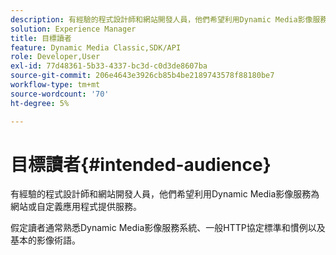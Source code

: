 ```yaml
---
description: 有經驗的程式設計師和網站開發人員，他們希望利用Dynamic Media影像服務為網站或自定義應用程式提供服務。
solution: Experience Manager
title: 目標讀者
feature: Dynamic Media Classic,SDK/API
role: Developer,User
exl-id: 77d48361-5b33-4337-bc3d-c0d3de8607ba
source-git-commit: 206e4643e3926cb85b4be2189743578f88180be7
workflow-type: tm+mt
source-wordcount: '70'
ht-degree: 5%

---
```


# 目標讀者{#intended-audience}

有經驗的程式設計師和網站開發人員，他們希望利用Dynamic Media影像服務為網站或自定義應用程式提供服務。

假定讀者通常熟悉Dynamic Media影像服務系統、一般HTTP協定標準和慣例以及基本的影像術語。

